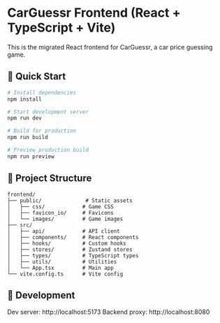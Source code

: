 # CarGuessr Frontend (React + TypeScript + Vite)

This is the migrated React frontend for CarGuessr, a car price guessing game.

## 🚀 Quick Start

```bash
# Install dependencies
npm install

# Start development server
npm run dev

# Build for production
npm run build

# Preview production build
npm run preview
```

## 📁 Project Structure

```
frontend/
├── public/              # Static assets
│   ├── css/            # Game CSS
│   ├── favicon_io/     # Favicons
│   └── images/         # Game images
├── src/
│   ├── api/            # API client
│   ├── components/     # React components
│   ├── hooks/          # Custom hooks
│   ├── stores/         # Zustand stores
│   ├── types/          # TypeScript types
│   ├── utils/          # Utilities
│   └── App.tsx         # Main app
└── vite.config.ts      # Vite config
```


## 🔧 Development

Dev server: http://localhost:5173
Backend proxy: http://localhost:8080
